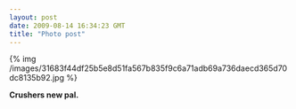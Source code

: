 ```yaml
---
layout: post
date: 2009-08-14 16:34:23 GMT
title: "Photo post"
---
```

{% img /images/31683f44df25b5e8d51fa567b835f9c6a71adb69a736daecd365d70dc8135b92.jpg %}

<b>Crushers new pal.</b>